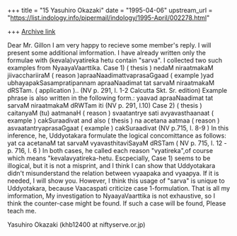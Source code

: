 +++
title = "15 Yasuhiro Okazaki"
date = "1995-04-06"
upstream_url = "https://list.indology.info/pipermail/indology/1995-April/002278.html"

+++
[Archive link](https://list.indology.info/pipermail/indology/1995-April/002278.html)

Dear Mr. Gillon
I am very happy to recieve some member's reply. I will present some additional
imformation. I have already written only the formulae with (kevala)vyatireka
hetu contain "sarva". I collected two such examples from NyaayaVaarttika.
Case 1)
( thesis ) nedaM niraatmakaM jiivacchariiraM 
( reason )apraaNaadimattvaprasaGgaad
( example )yad ubhayapakSasampratipannam apraaNaadimat tat sarvaM niraatmakaM 
dRSTam. 
( application )..
(NV p. 291, l. 1-2 Calcutta Skt. Sr. edition)
Example phrase is also written in the following form.:
yaavad apraaNaadimat tat sarvaM niraatmakaM dRWTam iti (NV p. 291, l.10)
Case 2)
( thesis ) caitanyaM (tu) aatmanaH
( reason ) svaatantrye sati avyavasthaanaat 
( example ) cakSuraadivat
and also
( thesis ) na acetana aatmaa
( reason ) asvaatantryaprasaGgaat
( example ) cakSuraadivat (NV p.715, l. 8-9 )
In this inference, he, Uddyotakara formulate the logical concomittance as
follows:
yat ca acetanaM tat sarvaM vyavasthitaviSayaM dRSTam ( NV p. 715, l. 12 - p.
716, l. 6 )
In both cases, he called each reason "vyatireka",of course which means 
"kevalavyatireka-hetu.
Escpecially, Case 1) seems to be illogical, but it is not a misprint, and I 
think I
can show that Uddyotakara didn't misunderstand the relation between vyaapaka
and vyaapya. If it is needed, I will show you.
However, I think this usage of "sarva" is unique to Uddyotakara, because
Vaacaspati criticize case 1-formulation.
That is all my imformation, My investigation to NyaayaVaarttika is not 
exhaustive, so I think the counter-case might be found. If such a case will be
found, Please teach me.

Yasuhiro Okazaki (khb12400 at niftyserve.or.jp)





